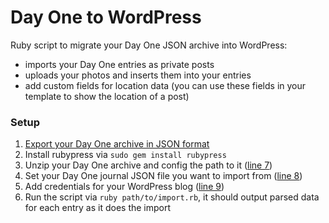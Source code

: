 # Day One to WordPress

Ruby script to migrate your Day One JSON archive into WordPress:

- imports your Day One entries as private posts
- uploads your photos and inserts them into your entries
- add custom fields for location data (you can use these fields in your template to show the location of a post)

### Setup

1. [Export your Day One archive in JSON format][1]
2. Install rubypress via `sudo gem install rubypress`
3. Unzip your Day One archive and config the path to it ([line 7][2])
4. Set your Day One journal JSON file you want to import from ([line 8][3])
5. Add credentials for your WordPress blog ([line 9][4])
6. Run the script via `ruby path/to/import.rb`, it should output parsed data for each entry as it does the import

[1]:	http://help.dayoneapp.com/tips-and-tutorials/exporting-entries
[2]:	https://github.com/zsbenke/dayone-to-wordpress/blob/master/day_one_to_wordpress.rb#L7
[3]:	https://github.com/zsbenke/dayone-to-wordpress/blob/master/day_one_to_wordpress.rb#L8
[4]:	https://github.com/zsbenke/dayone-to-wordpress/blob/master/day_one_to_wordpress.rb#L9